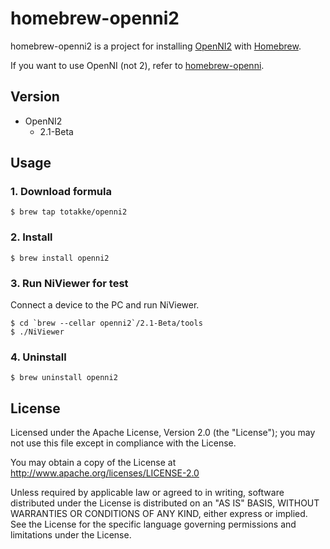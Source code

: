 # homebrew-openni2

homebrew-openni2 is a project for installing [OpenNI2](http://openni.org/) with [Homebrew](http://mxcl.github.com/homebrew/).

If you want to use OpenNI (not 2), refer to [homebrew-openni](https://github.com/totakke/homebrew-openni).

## Version

* OpenNI2
    * 2.1-Beta

## Usage

### 1. Download formula

    $ brew tap totakke/openni2

### 2. Install

    $ brew install openni2

### 3. Run NiViewer for test

Connect a device to the PC and run NiViewer.

    $ cd `brew --cellar openni2`/2.1-Beta/tools
    $ ./NiViewer

### 4. Uninstall

    $ brew uninstall openni2

## License

Licensed under the Apache License, Version 2.0 (the "License"); you may not use this file except in compliance with the License.

You may obtain a copy of the License at http://www.apache.org/licenses/LICENSE-2.0

Unless required by applicable law or agreed to in writing, software distributed under the License is distributed on an "AS IS" BASIS, WITHOUT WARRANTIES OR CONDITIONS OF ANY KIND, either express or implied.
See the License for the specific language governing permissions and limitations under the License.
